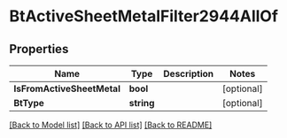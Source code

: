 # BtActiveSheetMetalFilter2944AllOf

## Properties

Name | Type | Description | Notes
------------ | ------------- | ------------- | -------------
**IsFromActiveSheetMetal** | **bool** |  | [optional] 
**BtType** | **string** |  | [optional] 

[[Back to Model list]](../README.md#documentation-for-models) [[Back to API list]](../README.md#documentation-for-api-endpoints) [[Back to README]](../README.md)


